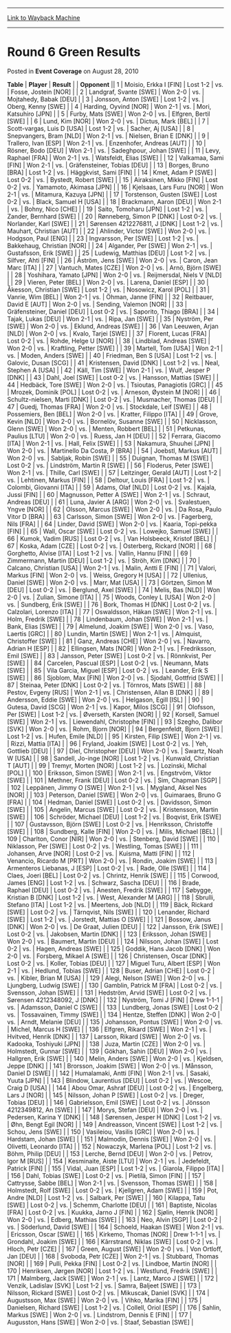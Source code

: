 
---
[Link to Wayback Machine](https://web.archive.org/web/20171030020902/https://magic.wizards.com/en/articles/archive/event-coverage/round-6-green-results-2010-08-28)

[_metadata_:description]:- "TablePlayerResult"
[_metadata_:generator]:- "Drupal 7 (http://drupal.org)"
[_metadata_:node]:- "455221"
[_metadata_:publish_date]:- "2010-08-28"
[_metadata_:source]:- "div-main-content"
[_metadata_:title]:- "Round 6 Green Results"
[_metadata_:wayback_capture_timestamp]:- "2017-10-30 02:09:02"
[_metadata_:wayback_raw_url]:- "https://web.archive.org/web/20171030020902id_/https://magic.wizards.com/en/articles/archive/event-coverage/round-6-green-results-2010-08-28"
[_metadata_:wayback_url]:- "https://magic.wizards.com/en/articles/archive/event-coverage/round-6-green-results-2010-08-28"
---


Round 6 Green Results
=====================



 Posted in **Event Coverage**
 on August 28, 2010 












 **Table** | **Player** | **Result** |  | **Opponent** ||  1 | Moisio, Erkka I [FIN] | Lost 1-2 | vs. | Fosse, Jostein [NOR] |
|  2 | Landgraf, Svante [SWE] | Won 2-0 | vs. | Mojtahedy, Babak [DEU] |
|  3 | Jonsson, Anton [SWE] | Lost 1-2 | vs. | Oberg, Kenny [SWE] |
|  4 | Harding, Oyvind [NOR] | Won 2-1 | vs. | Mori, Katsuhiro [JPN] |
|  5 | Furby, Mats [SWE] | Won 2-0 | vs. | Elfgren, Bertil [SWE] |
|  6 | Lund, Kim [NOR] | Won 2-0 | vs. | Dictus, Mark [BEL] |
|  7 | Scott-vargas, Luis D [USA] | Lost 1-2 | vs. | Sacher, Aj [USA] |
|  8 | Snepvangers, Bram [NLD] | Won 2-1 | vs. | Nielsen, Brian E [DNK] |
|  9 | Trallero, Ivan [ESP] | Won 2-1 | vs. | Enzenhofer, Andreas [AUT] |
|  10 | Rösner, Bodo [DEU] | Won 2-1 | vs. | Sadeghpour, Johan [SWE] |
|  11 | Levy, Raphael [FRA] | Won 2-1 | vs. | Watsfeldt, Elias [SWE] |
|  12 | Valkamaa, Sami [FIN] | Won 2-1 | vs. | Gräfensteiner, Tobias [DEU] |
|  13 | Borges, Bruno [BRA] | Lost 1-2 | vs. | Häggkvist, Sami [FIN] |
|  14 | Kmet, Adam P [SWE] | Lost 0-2 | vs. | Bystedt, Robert [SWE] |
|  15 | Airaksinen, Mikko [FIN] | Lost 0-2 | vs. | Yamamoto, Akimasa [JPN] |
|  16 | Kjelsaas, Lars Furu [NOR] | Won 2-1 | vs. | Mitamura, Kazuya [JPN] |
|  17 | Torstenson, Gusten [SWE] | Lost 0-2 | vs. | Black, Samuel H [USA] |
|  18 | Brackmann, Aaron [DEU] | Won 2-1 | vs. | Bohny, Nico [CHE] |
|  19 | Saito, Tomoharu [JPN] | Lost 1-2 | vs. | Zander, Bernhard [SWE] |
|  20 | Rønneberg, Simon P [DNK] | Lost 0-2 | vs. | Norlander, Karl [SWE] |
|  21 | Sørensen 4212276811, J [DNK] | Lost 1-2 | vs. | Mauhart, Christian [AUT] |
|  22 | Ahlinder, Victor [SWE] | Won 2-0 | vs. | Hodgson, Paul [ENG] |
|  23 | Ingvarsson, Per [SWE] | Lost 1-2 | vs. | Bakkehaug, Christian [NOR] |
|  24 | Algander, Per [SWE] | Won 2-1 | vs. | Gustafsson, Erik [SWE] |
|  25 | Ludewig, Matthias [DEU] | Lost 1-2 | vs. | Silfver, Ahti [FIN] |
|  26 | Åström, Jens [SWE] | Won 2-0 | vs. | Caron, Jean Marc [ITA] |
|  27 | Vantuch, Mates [CZE] | Won 2-0 | vs. | Arnö, Björn [SWE] |
|  28 | Yoshihara, Yamato [JPN] | Won 2-0 | vs. | Reijmersdal, Niels V [NLD] |
|  29 | Vieren, Peter [BEL] | Won 2-0 | vs. | Larena, Daniel [ESP] |
|  30 | Åkesson, Christian [SWE] | Lost 1-2 | vs. | Nosowicz, Karol [POL] |
|  31 | Vanrie, Wim [BEL] | Won 2-1 | vs. | Öhman, Janne [FIN] |
|  32 | Reitbauer, David E [AUT] | Won 2-0 | vs. | Sending, Valemon [NOR] |
|  33 | Gräfensteiner, Daniel [DEU] | Lost 0-2 | vs. | Saporito, Thiago [BRA] |
|  34 | Tajak, Lukas [DEU] | Won 2-1 | vs. | Ripa, Jan [SWE] |
|  35 | Nyström, Per [SWE] | Won 2-0 | vs. | Eklund, Andreas [SWE] |
|  36 | Van Leeuwen, Arjan [NLD] | Won 2-0 | vs. | Kvalo, Tarjei [SWE] |
|  37 | Florent, Lucas [FRA] | Lost 0-2 | vs. | Rohde, Helge U [NOR] |
|  38 | Lindblad, Andreas [SWE] | Won 2-0 | vs. | Kraftling, Petter [SWE] |
|  39 | Martell, Tom [USA] | Won 2-1 | vs. | Moden, Anders [SWE] |
|  40 | Friedman, Ben S [USA] | Lost 1-2 | vs. | Galovic, Dusan [SCG] |
|  41 | Kristensen, David [DNK] | Lost 1-2 | vs. | Neal, Stephen A [USA] |
|  42 | Käll, Tim [SWE] | Won 2-1 | vs. | Wulf, Jesper P [DNK] |
|  43 | Dahl, Joel [SWE] | Lost 0-2 | vs. | Hansson, Mattias [SWE] |
|  44 | Hedbäck, Tore [SWE] | Won 2-0 | vs. | Tsioutas, Panagiotis [GRC] |
|  45 | Mrozek, Dominik [POL] | Lost 0-2 | vs. | Arneson, Øystein M [NOR] |
|  46 | Schultz-nielsen, Marti [DNK] | Lost 0-2 | vs. | Musmacher, Thomas [DEU] |
|  47 | Guedj, Thomas [FRA] | Won 2-0 | vs. | Stockdale, Leif [SWE] |
|  48 | Possemiers, Ben [BEL] | Won 2-0 | vs. | Kratter, Filippo [ITA] |
|  49 | Grove, Kevin [NLD] | Won 2-0 | vs. | Bornelöv, Susanne [SWE] |
|  50 | Nicklasson, Glenn [SWE] | Won 2-0 | vs. | Menten, Robbert [BEL] |
|  51 | Petkunas, Paulius [LTU] | Won 2-0 | vs. | Ruess, Jan H [DEU] |
|  52 | Ferrara, Giacomo [ITA] | Won 2-1 | vs. | Hall, Felix [SWE] |
|  53 | Nakamura, Shuuhei [JPN] | Won 2-0 | vs. | Martinello Da Costa, P [BRA] |
|  54 | Joebstl, Markus [AUT] | Won 2-0 | vs. | Sabljak, Robin [SWE] |
|  55 | Duignan, Thomas M [SWE] | Lost 0-2 | vs. | Lindström, Martin R [SWE] |
|  56 | Floderus, Peter [SWE] | Won 2-1 | vs. | Thille, Carl [SWE] |
|  57 | Leitzinger, Gerald [AUT] | Lost 1-2 | vs. | Lehtinen, Markus [FIN] |
|  58 | Deltour, Louis [FRA] | Lost 1-2 | vs. | Colombi, Giovanni [ITA] |
|  59 | Adams, Olaf [NLD] | Lost 0-2 | vs. | Kajala, Jussi [FIN] |
|  60 | Magnusson, Petter A [SWE] | Won 2-1 | vs. | Schraut, Andreas [DEU] |
|  61 | Luna, Javier A [ARG] | Won 2-0 | vs. | Svalestuen, Yngve [NOR] |
|  62 | Olsson, Marcus [SWE] | Won 2-0 | vs. | Da Rosa, Paulo Vitor D [BRA] |
|  63 | Carlsson, Simon [SWE] | Won 2-0 | vs. | Fagerberg, Nils [FRA] |
|  64 | Linder, David [SWE] | Won 2-0 | vs. | Kaaria, Topi-pekka [FIN] |
|  65 | Wall, Oscar [SWE] | Lost 0-2 | vs. | Lowejko, Samuel [SWE] |
|  66 | Kumok, Vadim [RUS] | Lost 0-2 | vs. | Van Holsbeeck, Kristof [BEL] |
|  67 | Koska, Adam [CZE] | Lost 0-2 | vs. | Osterberg, Rickard [NOR] |
|  68 | Gorghetto, Alvise [ITA] | Lost 1-2 | vs. | Vallin, Hannu [FIN] |
|  69 | Zimmermann, Martin [DEU] | Lost 1-2 | vs. | Ströh, Kim [DNK] |
|  70 | Calcano, Christian [USA] | Won 2-1 | vs. | Malin, Antti E [FIN] |
|  71 | Valori, Markus [FIN] | Won 2-0 | vs. | Weiss, Gregory H [USA] |
|  72 | Ullenius, Daniel [SWE] | Won 2-0 | vs. | Marr, Mat [USA] |
|  73 | Görtzen, Simon M [DEU] | Lost 0-2 | vs. | Berglund, Axel [SWE] |
|  74 | Melis, Bas [NLD] | Won 2-0 | vs. | Zulian, Simone [ITA] |
|  75 | Woods, Conley L [USA] | Won 2-0 | vs. | Sundberg, Erik [SWE] |
|  76 | Bork, Thomas H [DNK] | Lost 0-2 | vs. | Calzolari, Lorenzo [ITA] |
|  77 | Oswaldsson, Häkan [SWE] | Won 2-1 | vs. | Holm, Fredrik [SWE] |
|  78 | Lindenbaum, Johan [SWE] | Won 2-1 | vs. | Bank, Elias [SWE] |
|  79 | Almelund, Joakim [SWE] | Won 2-0 | vs. | Vaso, Laertis [GRC] |
|  80 | Lundin, Martin [SWE] | Won 2-1 | vs. | Almquist, Christoffer [SWE] |
|  81 | Ganz, Andreas [CHE] | Won 2-0 | vs. | Navarro, Adrian H [ESP] |
|  82 | Ellingsen, Mats [NOR] | Won 2-1 | vs. | Fredriksson, Emil [SWE] |
|  83 | Jansson, Peter [SWE] | Lost 0-2 | vs. | Rönnkvist, Per [SWE] |
|  84 | Carcelen, Pascual [ESP] | Lost 0-2 | vs. | Neumann, Mats [SWE] |
|  85 | Vila Garcia, Miguel [ESP] | Lost 0-2 | vs. | Leander, Erik S [SWE] |
|  86 | Sjoblom, Max [FIN] | Won 2-0 | vs. | Sjodahl, Gottfrid [SWE] |
|  87 | Steinaa, Peter [DNK] | Lost 0-2 | vs. | Törnros, Mats [SWE] |
|  88 | Pestov, Evgeny [RUS] | Won 2-1 | vs. | Christensen, Allan B [DNK] |
|  89 | Andersson, Eddie [SWE] | Won 2-0 | vs. | Helgason, Egill [ISL] |
|  90 | Gutesa, David [SCG] | Won 2-1 | vs. | Kapor, Milos [SCG] |
|  91 | Olofsson, Per [SWE] | Lost 1-2 | vs. | Øverseth, Karsten [NOR] |
|  92 | Korsell, Samuel [SWE] | Won 2-1 | vs. | Liewendahl, Christophe [FIN] |
|  93 | Szegho, Dalibor [SVK] | Won 2-0 | vs. | Rohm, Bjorn [NOR] |
|  94 | Bergenfeldt, Bjorn [SWE] | Lost 1-2 | vs. | Hufen, Emile [NLD] |
|  95 | Kirsten, Filip [SWE] | Won 2-1 | vs. | Rizzi, Mattia [ITA] |
|  96 | Fryland, Joakim [SWE] | Lost 0-2 | vs. | Yeh, Gottlieb [DEU] |
|  97 | Diel, Christopher [DEU] | Won 2-0 | vs. | Swartz, Noah W [USA] |
|  98 | Sandell, Jo-inge [NOR] | Lost 1-2 | vs. | Kunwald, Christian T [AUT] |
|  99 | Tremyr, Morten [NOR] | Lost 1-2 | vs. | Lozinski, Michal [POL] |
| 100 | Eriksson, Simon [SWE] | Won 2-1 | vs. | Engstrvöm, Viktor [SWE] |
| 101 | Methner, Frank [DEU] | Lost 0-2 | vs. | Sim, Chapman [SGP] |
| 102 | Leppänen, Jimmy O [SWE] | Won 2-1 | vs. | Mygland, Aksel Nes [NOR] |
| 103 | Peterson, Daniel [SWE] | Won 2-0 | vs. | Guimaraes, Bruno G [FRA] |
| 104 | Hedman, Daniel [SWE] | Lost 0-2 | vs. | Davidsson, Simon [SWE] |
| 105 | Angelin, Marcus [SWE] | Lost 0-2 | vs. | Kristensson, Martin [SWE] |
| 106 | Schröder, Michael [DEU] | Lost 1-2 | vs. | Boqvist, Erik [SWE] |
| 107 | Gustavsson, Björn [SWE] | Lost 0-2 | vs. | Henriksson, Christoffe [SWE] |
| 108 | Sundberg, Kalle [FIN] | Won 2-0 | vs. | Milis, Michael [BEL] |
| 109 | Charlton, Conor [NIR] | Won 2-0 | vs. | Stenberg, David [SWE] |
| 110 | Niklasson, Per [SWE] | Lost 0-2 | vs. | Westling, Tomas [SWE] |
| 111 | Johansen, Arve [NOR] | Lost 0-2 | vs. | Kuisma, Matti [FIN] |
| 112 | Venancio, Ricardo M [PRT] | Won 2-0 | vs. | Rondin, Joakim [SWE] |
| 113 | Armenteros Liebanas, J [ESP] | Lost 0-2 | vs. | Rade, Olle [SWE] |
| 114 | Claes, Joeri [BEL] | Lost 0-2 | vs. | Chrintz, Henrik [SWE] |
| 115 | Corwood, James [ENG] | Lost 1-2 | vs. | Schwarz, Sascha [DEU] |
| 116 | Brade, Raphael [DEU] | Lost 0-2 | vs. | Anesten, Fredrik [SWE] |
| 117 | Søbygge, Kristian B [DNK] | Lost 1-2 | vs. | West, Alexander M [ARG] |
| 118 | Sbrulli, Stefano [ITA] | Lost 1-2 | vs. | Meertens, Job [NLD] |
| 119 | Bäck, Rickard [SWE] | Lost 0-2 | vs. | Tärnqvist, Nils [SWE] |
| 120 | Lenander, Richard [SWE] | Lost 1-2 | vs. | Jorstedt, Mattias O [SWE] |
| 121 | Bossow, Janus [DNK] | Won 2-0 | vs. | De Graat, Julien [DEU] |
| 122 | Jansson, Erik [SWE] | Lost 0-2 | vs. | Jakobsen, Martin [DNK] |
| 123 | Eriksson, Johan [SWE] | Won 2-0 | vs. | Baumert, Martin [DEU] |
| 124 | Nilsson, Johan [SWE] | Lost 0-2 | vs. | Hagen, Andreas [SWE] |
| 125 | Goddik, Hans Jacob [DNK] | Won 2-0 | vs. | Forsberg, Mikael A [SWE] |
| 126 | Christensen, Oscar [DNK] | Lost 0-2 | vs. | Koller, Tobias [DEU] |
| 127 | Miguel Turu, Albert [ESP] | Won 2-1 | vs. | Hedlund, Tobias [SWE] |
| 128 | Buser, Adrian [CHE] | Lost 0-2 | vs. | Kibler, Brian M [USA] |
| 129 | Alegi, Nelson [SWE] | Won 2-0 | vs. | Ljungberg, Ludwig [SWE] |
| 130 | Gamblin, Patrick M [FRA] | Lost 0-2 | vs. | Svensson, Johan [SWE] |
| 131 | Hedström, Arvid [SWE] | Lost 0-2 | vs. | Sørensen 4212348092, J [DNK] |
| 132 | Nyström, Tomi J [FIN] | Drew 1-1-1 | vs. | Adamsson, Daniel C [SWE] |
| 133 | Lundberg, Jonas [SWE] | Lost 0-2 | vs. | Tossavainen, Timmy [SWE] |
| 134 | Hentze, Steffen [DNK] | Won 2-0 | vs. | Arndt, Melanie [DEU] |
| 135 | Johansson, Pontus [SWE] | Won 2-0 | vs. | Michel, Marcus H [SWE] |
| 136 | Elfgren, Rikard [SWE] | Won 2-1 | vs. | Hvitved, Henrik [DNK] |
| 137 | Larsson, Rikard [SWE] | Won 2-0 | vs. | Kadooka, Toshiyuki [JPN] |
| 138 | Juza, Martin [CZE] | Won 2-0 | vs. | Holmstedt, Gunnar [SWE] |
| 139 | Gökhan, Sahin [DEU] | Won 2-0 | vs. | Hallgren, Erik [SWE] |
| 140 | Melin, Anders [SWE] | Won 2-0 | vs. | Kjeldsen, Jeppe [DNK] |
| 141 | Brorsson, Joakim [SWE] | Won 2-0 | vs. | Månsson, Daniel D [SWE] |
| 142 | Humalamaki, Antti [FIN] | Won 2-1 | vs. | Sasaki, Yuuta [JPN] |
| 143 | Blindow, Laurentius [DEU] | Lost 0-2 | vs. | Wescoe, Craig D [USA] |
| 144 | Abou Omar, Ashraf [DEU] | Lost 0-2 | vs. | Engelberg, Lars J [NOR] |
| 145 | Nilsson, Johan P [SWE] | Lost 0-2 | vs. | Dreger, Tobias [DEU] |
| 146 | Gabrielsson, Emil [SWE] | Lost 0-2 | vs. | Jönsson 4212349812, An [SWE] |
| 147 | Morys, Stefan [DEU] | Won 2-0 | vs. | Pedersen, Karina Y [DNK] |
| 148 | Sørensen, Jesper H [DNK] | Lost 1-2 | vs. | Øhn, Bengt Egil [NOR] |
| 149 | Andreasson, Vincent [SWE] | Lost 1-2 | vs. | Schou, Jens [SWE] |
| 150 | Vasileiou, Vasilis [GRC] | Won 2-0 | vs. | Hardstam, Johan [SWE] |
| 151 | Malmodin, Dennis [SWE] | Won 2-0 | vs. | Olivetti, Leonardo [ITA] |
| 152 | Nowaczyk, Marlena [POL] | Lost 1-2 | vs. | Böhm, Philip [DEU] |
| 153 | Lerche, Bernd [DEU] | Won 2-0 | vs. | Petrov, Igor M [RUS] |
| 154 | Kesminaite, Aiste [LTU] | Won 2-1 | vs. | Jedefeldt, Patrick [FIN] |
| 155 | Vidal, Juan [ESP] | Lost 1-2 | vs. | Giarola, Filippo [ITA] |
| 156 | Dahl, Tobias [SWE] | Lost 0-2 | vs. | Pietilä, Simon [FIN] |
| 157 | Cattrysse, Sabbe [BEL] | Won 2-1 | vs. | Svensson, Thomas [SWE] |
| 158 | Holmstedt, Rolf [SWE] | Lost 0-2 | vs. | Kjellgren, Adam [SWE] |
| 159 | Pot, Andre [NLD] | Lost 1-2 | vs. | Salbark, Per [SWE] |
| 160 | Kilappa, Tatu [SWE] | Lost 0-2 | vs. | Schemm, Charlotte [DEU] |
| 161 | Baptiste, Nicolas [FRA] | Lost 0-2 | vs. | Kuukka, Jarno J [FIN] |
| 162 | Sjølin, Henrik [NOR] | Won 2-0 | vs. | Edberg, Mathias [SWE] |
| 163 | Neo, Alvin [SGP] | Lost 0-2 | vs. | Söderlund, David [SWE] |
| 164 | Schoeld, Haakan [SWE] | Won 2-1 | vs. | Ericsson, Oscar [SWE] |
| 165 | Kirkemo, Thomas [NOR] | Drew 1-1-1 | vs. | Grondahl, Joakim [SWE] |
| 166 | Kârrstrand, Niklas [SWE] | Lost 0-2 | vs. | Hloch, Petr [CZE] |
| 167 | Green, August [SWE] | Won 2-0 | vs. | Von Ortloff, Jan [DEU] |
| 168 | Svoboda, Petr [CZE] | Won 2-1 | vs. | Stubbard, Thomas [NOR] |
| 169 | Pulli, Pekka [FIN] | Lost 0-2 | vs. | Lindboe, Martin [NOR] |
| 170 | Henriksen, Jørgen [NOR] | Lost 1-2 | vs. | Westlund, Fredrik [SWE] |
| 171 | Malmberg, Jack [SWE] | Won 2-1 | vs. | Lantz, Marco J [SWE] |
| 172 | Venzik, Ladislav [SVK] | Lost 1-2 | vs. | Samra, Baljeet [SWE] |
| 173 | Nilsson, Rickard [SWE] | Lost 0-2 | vs. | Mikuscak, Daniel [SVK] |
| 174 | Augustsson, Max [SWE] | Won 2-0 | vs. | Vihko, Marika [FIN] |
| 175 | Danielsen, Richard [SWE] | Lost 1-2 | vs. | Collell, Oriol [ESP] |
| 176 | Sahlin, Markus [SWE] | Won 2-0 | vs. | Lindstrom, Dennis E [FIN] |
| 177 | Augusston, Hans [SWE] | Won 2-0 | vs. | Staaf, Sebastian [SWE] |







